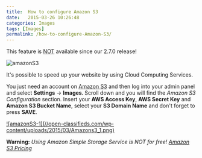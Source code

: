 ```yaml
---
title:  How to configure Amazon S3
date:   2015-03-26 10:26:48
categories: Images
tags: [Images]
permalink: /how-to-configure-Amazon-S3/
---
```

<div class="alert alert-warning">
<strong><i class="glyphicon glyphicon-warning-sign"></i> </strong> This feature is <u>NOT</u> available since our 2.7.0 release!
</div>

![amazonS3](//open-classifieds.com/wp-content/uploads/2015/03/amazons3.jpg)

It's possible to speed up your website by using Cloud Computing Services.

You just need an account on <a href="http://aws.amazon.com/s3/">Amazon S3</a> and then log into your admin panel and select <strong>Settings</strong> -&gt; <strong>Images. </strong>Scroll down and you will find the <em>Amazon S3 Configuration</em> section. Insert your <strong>AWS Access Key</strong>, <strong>AWS Secret Key</strong> and <strong>Amazon S3 Bucket Name</strong>, select your <strong>S3 Domain Name</strong> and don't forget to press <strong>SAVE</strong>.

<a href="//open-classifieds.com/wp-content/uploads/2015/03/Amazons3_1.png" class="thumbnail gallery-item" data-gallery>
![amazonS3-1](//open-classifieds.com/wp-content/uploads/2015/03/Amazons3_1.png)
</a>

<strong>Warning:</strong> <em>Using Amazon Simple Storage Service is NOT for free! <a href="http://aws.amazon.com/s3/pricing/">Amazon S3 Pricing</a></em>

